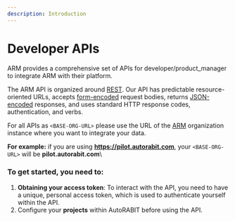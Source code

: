 ```yaml
---
description: Introduction
---
```


# Developer APIs

ARM provides a comprehensive set of APIs for developer/product\_manager to integrate ARM with their platform.

The ARM API is organized around [REST](https://en.wikipedia.org/wiki/Representational\_state\_transfer). Our API has predictable resource-oriented URLs, accepts [form-encoded](https://en.wikipedia.org/wiki/POST\_\(HTTP\)#Use\_for\_submitting\_web\_forms) request bodies, returns [JSON-encoded](https://www.json.org/json-en.html) responses, and uses standard HTTP response codes, authentication, and verbs.

For all APIs as `<BASE-ORG-URL>` please use the URL of the [ARM](https://www.autorabit.com/products/automated-release-management/) organization instance where you want to integrate your data.

**For example:** if you are using **https://pilot.autorabit.com**, your `<BASE-ORG-URL>` will be **pilot.autorabit.com**\


### **To get started, you need to:**

1. **Obtaining your access token**: To interact with the API, you need to have a unique, personal access token, which is used to authenticate yourself within the API.
2. Configure your **projects** within AutoRABIT before using the API.
